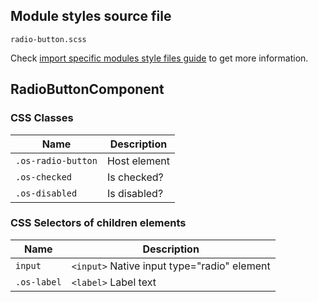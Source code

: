 ## Module styles source file

`radio-button.scss`

Check [import specific modules style files guide](https://github.com/dreyliky/ngx-os/blob/master/src/app/library/docs/guides/import-specific-modules-style-files.md)
to get more information.

## RadioButtonComponent

### CSS Classes
| Name               | Description                       |
| ------------------ | --------------------------------- |
| `.os-radio-button` | Host element                      |
| `.os-checked`      | Is checked?                       |
| `.os-disabled`     | Is disabled?                      |

### CSS Selectors of children elements
| Name          | Description                                    |
| ------------- | ---------------------------------------------- |
| `input`       | `<input>` Native input type="radio" element    |
| `.os-label`   | `<label>` Label text                           |

